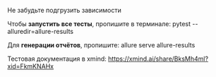Не забудьте подгрузить зависимости

Чтобы **запустить все тесты**, пропишите в терминале:
pytest --alluredir=allure-results





Для **генерации отчётов**, пропишите: 
allure serve allure-results



Тестовая документация в xmind: https://xmind.ai/share/BksMh4ml?xid=FkmKNAHx


 
